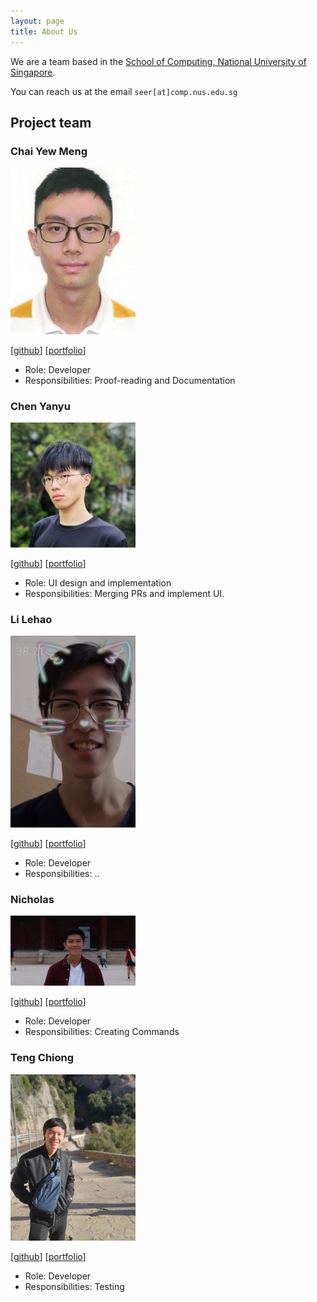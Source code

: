 ```yaml
---
layout: page
title: About Us
---
```


We are a team based in the [School of Computing, National University of Singapore](http://www.comp.nus.edu.sg).

You can reach us at the email `seer[at]comp.nus.edu.sg`

## Project team

### Chai Yew Meng

<img src="images/necrowolf28.png" width="200px">

[[github](https://github.com/NecroWolf28)]
[[portfolio](team/johndoe.md)]

* Role: Developer
* Responsibilities: Proof-reading and Documentation

### Chen Yanyu

<img src="images/yalechen299.png" width="200px">

[[github](http://github.com/jYaleChen299)]
[[portfolio](team/yalechen299.md)]

* Role: UI design and implementation
* Responsibilities: Merging PRs and implement UI.

### Li Lehao

<img src="images/li-lehao.png" width="200px">

[[github](https://github.com/Li-Lehao)] [[portfolio](team/li-lehao.md)]

* Role: Developer
* Responsibilities: ..

### Nicholas

<img src="images/nwhloo99.png" width="200px">

[[github](http://github.com/nwhloo99)]
[[portfolio](team/nwhloo99.md)]

* Role: Developer
* Responsibilities: Creating Commands

### Teng Chiong

<img src="images/tchiong.png" width="200px">

[[github](http://github.com/tchiong)]
[[portfolio](team/tchiong.md)]

* Role: Developer
* Responsibilities: Testing

